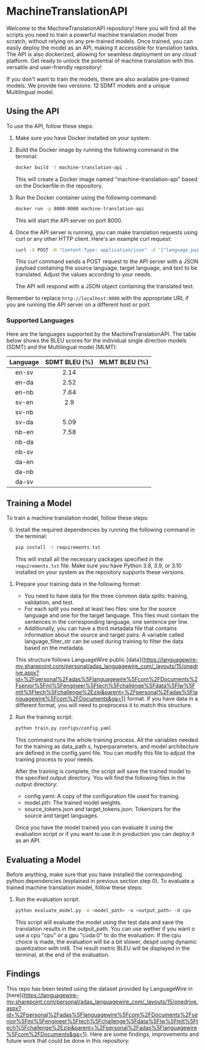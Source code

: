 # MachineTranslationAPI

Welcome to the MachineTranslationAPI repository! Here you will find all the scripts you need to train a powerful machine translation model from scratch, without relying on any pre-trained models. Once trained, you can easily deploy the model as an API, making it accessible for translation tasks. The API is also dockerized, allowing for seamless deployment on any cloud platform. Get ready to unlock the potential of machine translation with this versatile and user-friendly repository!

If you don't want to train the models, there are also available pre-trained models. We provide two versions: 12 SDMT models and a unique Multilingual model.

## Using the API

To use the API, follow these steps:

1. Make sure you have Docker installed on your system.

2. Build the Docker image by running the following command in the terminal:

   ```bash
   docker build -t machine-translation-api .
   ```

   This will create a Docker image named "machine-translation-api" based on the Dockerfile in the repository.

3. Run the Docker container using the following command:

   ```bash
   docker run -p 8000:8000 machine-translation-api
   ```

   This will start the API server on port 8000.

4. Once the API server is running, you can make translation requests using curl or any other HTTP client. Here's an example curl request:

   ```bash
   curl -X POST -H "Content-Type: application/json" -d '{"language_pair": "en-sv", "text": "Hello, world!"}' http://localhost:8000/translate
   ```

   This curl command sends a POST request to the API server with a JSON payload containing the source language, target language, and text to be translated. Adjust the values according to your needs.

   The API will respond with a JSON object containing the translated text.

Remember to replace `http://localhost:8000` with the appropriate URL if you are running the API server on a different host or port.

### Supported Languages

Here are the languages supported by the MachineTranslationAPI. The table below shows the BLEU scores for the individual single direction models (SDMT) and the Multilingual model (MLMT):

| Language | SDMT BLEU (%) | MLMT BLEU (%) |
|:--------:|:-------------:|:-------------:|
| en-sv    |     2.14      |               |
| en-da    |     2.52      |               |
| en-nb    |     7.64      |               |
| sv-en    |     2.9       |               |
| sv-nb    |               |               |
| sv-da    |     5.09      |               |
| nb-en    |     7.58      |               |
| nb-da    |               |               |
| nb-sv    |               |               |
| da-en    |               |               |
| da-nb    |               |               |
| da-sv    |               |               |

## Training a Model

To train a machine translation model, follow these steps:

0. Install the required dependencies by running the following command in the terminal:

   ```bash
   pip install -r requirements.txt
   ```
   This will install all the necessary packages specified in the `requirements.txt` file. Make sure you have Python 3.8, 3.9, or 3.10 installed on your system as the repository supports these versions.

1. Prepare your training data in the following format:

      - You need to have data for the three common data splits: training, validation, and test.
      - For each split you need at least two files: one for the source language and one for the target language. This files must contain the sentences in the corresponding language, one sentence per line.
      - Additionally, you can have a third metadata file that contains information about the source and target pairs. A variable called language_filter_str can be used during training to filter the data based on the metadata.

      This structure follows LanguageWire public [data]{https://languagewire-my.sharepoint.com/personal/adas_languagewire_com/_layouts/15/onedrive.aspx?id=%2Fpersonal%2Fadas%5Flanguagewire%5Fcom%2FDocuments%2Fsenior%5Fml%5Fengineer%5Ftech%5Fchallenge%5Fdata%5Flw%5Fmlt%5Ftech%5Fchallenge%2Ezip&parent=%2Fpersonal%2Fadas%5Flanguagewire%5Fcom%2FDocuments&ga=1} format. If you have data in a different format, you will need to preprocess it to match this structure.
      

2. Run the training script:

   ```bash
   python train.py configs/config.yaml
   ```

   This command runs the whole training process. All the variables needed for the training as data_path s, hyperparameters, and model architecture are defined in the config.yaml file. You can modify this file to adjust the training process to your needs.

   After the training is complete, the script will save the trained model to the specified output directory. You will find the following files in the output directory:
      - config.yaml: A copy of the configuration file used for training.
      - model.pth: The trained model weights.
      - source_tokens.json and target_tokens.json: Tokenizers for the source and target languages.

   Once you have the model trained you can evaluate it using the evaluation script or if you want to use it in production you can deploy it as an API.

## Evaluating a Model

Before anything, make sure that you have installed the corresponding python dependencies (explained in previous section step 0). To evaluate a trained machine translation model, follow these steps:

1. Run the evaluation script:

    ```bash
    python evaluate_model.py -m <model_path> -o <output_path> -d cpu
    ```

   This script will evaluate the model using the test data and save the translation results in the output_path. You can use wether if you want o use a cpu "cpu" or a gpu "cuda:0" to do the evaluation. If the cpu choice is made, the evaluation will be a bit slower, despit using dynamic quantization with int8. The result metric BLEU will be displayed in the terminal, at the end of the evaluation.

## Findings

This repo has been tested using the dataset provided by LanguageWire in [here]{https://languagewire-my.sharepoint.com/personal/adas_languagewire_com/_layouts/15/onedrive.aspx?id=%2Fpersonal%2Fadas%5Flanguagewire%5Fcom%2FDocuments%2Fsenior%5Fml%5Fengineer%5Ftech%5Fchallenge%5Fdata%5Flw%5Fmlt%5Ftech%5Fchallenge%2Ezip&parent=%2Fpersonal%2Fadas%5Flanguagewire%5Fcom%2FDocuments&ga=1}. Here are some findings, improvements and future work that could be done in this repository:




